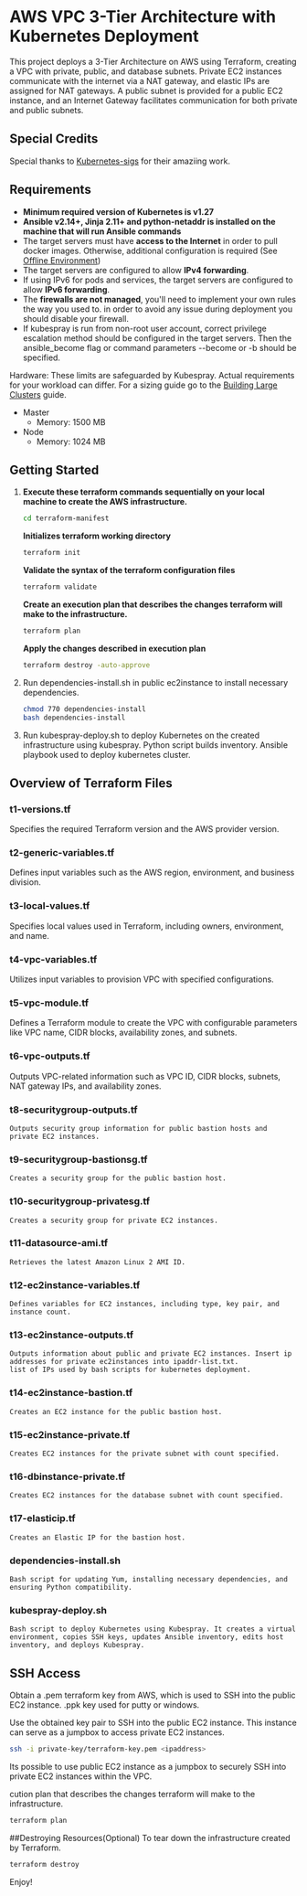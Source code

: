 # [](https://github.com/odennav/terraform-k8s-aws_ec2/blob/main/icons-k8s-color/icons8-amazon-web-services-48.png)AWS VPC 3-Tier Architecture with Kubernetes Deployment [](https://github.com/odennav/terraform-k8s-aws_ec2/blob/main/icons-k8s-color/icons8-kubernetes-48.png)

This project deploys a 3-Tier Architecture on AWS using Terraform, creating a VPC with private, public, and database subnets. Private EC2 instances communicate with the internet via a NAT gateway, and elastic IPs are assigned for NAT gateways. A public subnet is provided for a public EC2 instance, and an Internet Gateway facilitates communication for both private and public subnets.

## Special Credits

Special thanks to [Kubernetes-sigs](https://https://github.com/kubernetes-sigs) for their amaziing work.

## Requirements

- **Minimum required version of Kubernetes is v1.27**
- **Ansible v2.14+, Jinja 2.11+ and python-netaddr is installed on the machine that will run Ansible commands**
- The target servers must have **access to the Internet** in order to pull docker images. Otherwise, additional configuration is required (See [Offline Environment](docs/offline-environment.md))
- The target servers are configured to allow **IPv4 forwarding**.
- If using IPv6 for pods and services, the target servers are configured to allow **IPv6 forwarding**.
- The **firewalls are not managed**, you'll need to implement your own rules the way you used to.
    in order to avoid any issue during deployment you should disable your firewall.
- If kubespray is run from non-root user account, correct privilege escalation method
    should be configured in the target servers. Then the ansible_become flag
    or command parameters --become or -b should be specified.

Hardware:
These limits are safeguarded by Kubespray. Actual requirements for your workload can differ. For a sizing guide go to the [Building Large Clusters](https://kubernetes.io/docs/setup/cluster-large/#size-of-master-and-master-components) guide.

- Master
  - Memory: 1500 MB
- Node
  - Memory: 1024 MB


## Getting Started
1. **Execute these terraform commands sequentially on your local machine to create the AWS infrastructure.**
     ```bash
     cd terraform-manifest
     ```

   **Initializes terraform working directory**
    ```bash
    terraform init
    ```

   **Validate the syntax of the terraform configuration files**
     ```bash
     terraform validate
     ```

   **Create an execution plan that describes the changes terraform will make to the infrastructure.**
    ```bash
    terraform plan
    ```

   **Apply the changes described in execution plan**
    ```bash
    terraform destroy -auto-approve
    ```


2. Run dependencies-install.sh in public ec2instance to install necessary dependencies.
    ```bash
    chmod 770 dependencies-install
    bash dependencies-install
    ```
3. Run kubespray-deploy.sh to deploy Kubernetes on the created infrastructure using kubespray.
   Python script builds inventory.
   Ansible playbook used to deploy kubernetes cluster.


## Overview of Terraform Files

### t1-versions.tf
   Specifies the required Terraform version and the AWS provider version.

### t2-generic-variables.tf
   Defines input variables such as the AWS region, environment, and business division.

### t3-local-values.tf
   Specifies local values used in Terraform, including owners, environment, and name.

### t4-vpc-variables.tf
   Utilizes input variables to provision VPC with specified configurations.

### t5-vpc-module.tf
   Defines a Terraform module to create the VPC with configurable parameters like VPC name, CIDR blocks, availability zones, and subnets.

### t6-vpc-outputs.tf
Outputs VPC-related information such as VPC ID, CIDR blocks, subnets, NAT gateway IPs, and availability zones.

### t8-securitygroup-outputs.tf
    Outputs security group information for public bastion hosts and private EC2 instances.

### t9-securitygroup-bastionsg.tf
    Creates a security group for the public bastion host.

### t10-securitygroup-privatesg.tf
    Creates a security group for private EC2 instances.

### t11-datasource-ami.tf
    Retrieves the latest Amazon Linux 2 AMI ID.

### t12-ec2instance-variables.tf
    Defines variables for EC2 instances, including type, key pair, and instance count.

### t13-ec2instance-outputs.tf
    Outputs information about public and private EC2 instances. Insert ip addresses for private ec2instances into ipaddr-list.txt.
    list of IPs used by bash scripts for kubernetes deployment.

### t14-ec2instance-bastion.tf
    Creates an EC2 instance for the public bastion host.

### t15-ec2instance-private.tf
    Creates EC2 instances for the private subnet with count specified.

### t16-dbinstance-private.tf
    Creates EC2 instances for the database subnet with count specified.

### t17-elasticip.tf
    Creates an Elastic IP for the bastion host.

### dependencies-install.sh
    Bash script for updating Yum, installing necessary dependencies, and ensuring Python compatibility.

### kubespray-deploy.sh
    Bash script to deploy Kubernetes using Kubespray. It creates a virtual environment, copies SSH keys, updates Ansible inventory, edits host inventory, and deploys Kubespray.



## SSH Access
   Obtain a .pem terraform key from AWS, which is used to SSH into the public EC2 instance. .ppk key used for putty or windows.

   Use the obtained key pair to SSH into the public EC2 instance. This instance can serve as a jumpbox to access private EC2 instances.

   ```bash
   ssh -i private-key/terraform-key.pem <ipaddress>
   ```
   Its possible to use public EC2 instance as a jumpbox to securely SSH into private EC2 instances within the VPC.

cution plan that describes the changes terraform will make to the infrastructure.
  ```bash
  terraform plan
  ```

##Destroying Resources(Optional)
To tear down the infrastructure created by Terraform.
  ```bash
  terraform destroy
  ```

Enjoy!
